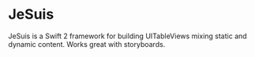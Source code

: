 # JeSuis
JeSuis is a Swift 2 framework for building UITableViews mixing static and dynamic content. Works great with storyboards.
